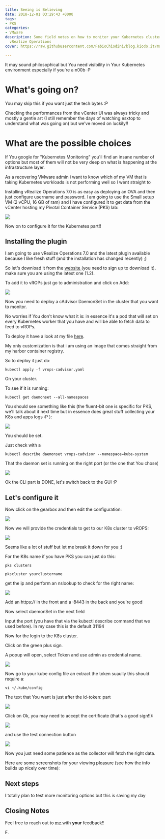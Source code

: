 ```yaml
---
title: Seeing is Believing
date: 2018-12-01 03:29:43 +0000
tags:
- PKS
categories:
- VMware
description: Some field notes on how to monitor your Kubernetes cluster with VMware
  vRealize Operations
cover: https://raw.githubusercontent.com/FabioChiodini/blog.kiodo.it/master/images/BIOS.jpg

---
```

It may sound philosophical but You need visibility in Your Kubernetes environment  especially if you're a n00b :P

# What's going on?

You may skip this if you want just the tech bytes :P

Checking the performances from the vCenter UI was always tricky and mostly a gentle art (I still remember the days of watching esxtop to understand what was going on) but we've moved on luckily!!

# What are the possible choices

If You google for "Kubernetes Monitoring" you'll find an insane number of options but most of them will not be very deep on what is happening at the infrastructure layer.

As a recovering VMware admin i want to know which of my VM that is taking Kubernetes workloads is not performing well so I went straight to 

Installing vRealize Operations 7.0 is as easy as deploying an OVA and then just configure username and password. I am going to use the Small setup VM (2 vCPU, 16 GB of ram) and I have configured it to get data from the vCenter hosting my Pivotal Container Service (PKS) lab:

![](/uploads/vc-flyconfig.png)

Now on to configure it for the Kubernetes part!!

## Installing the plugin

I am going to use vRealize Operations 7.0 and the latest plugin available because I like fresh stuff (and the installation has changed recently) ;)

So let's download it from the [website ](https://marketplace.vmware.com/vsx/solutions/vrealize-operations-management-pack-for-container-monitoring?ref=related)(you need to sign up to download it). make sure you are using the latest one (1.2).

To add it to vROPs just go to administration and click on Add:

![](/uploads/adminsolution.png)

Now you need to deploy a cAdvisor DaemonSet in the cluster that you want to monitor.

No worries if You don't know what it is: in essence it's a pod that will set on every Kubernetes worker that you have and will be able to fetch data to feed to vROPs.

To deploy it have a look at my file [here](https://github.com/FabioChiodini/kiodo-pks-test/blob/master/vrops/vrops-cadvisor.yaml).

My only customization is that i am using an image that comes straight from my harbor container registry.

So to deploy it just do:

    kubectl apply -f vrops-cadvisor.yaml

On your cluster.

To see if it is running:

    kubectl get daemonset --all-namespaces

You should see something like this (the fluent-bit one is specific for PKS, we'll talk about it next time but in essence does great stuff collecting your K8s and apps logs :P ):

![](/uploads/kubeds.png)

You should be set.

Just check with a 

    kubectl describe daemonset vrops-cadvisor --namespace=kube-system

That the daemon set is running on the right port (or the one that You chose)

![](/uploads/kubeds2.png)

Ok the CLI part is DONE, let's switch back to the GUI :P

## Let's configure it

Now click on the gearbox and then edit the configuration:

![](/uploads/geark8.png)

Now we will provide the credentials to get to our K8s cluster to vROPS:

![](/uploads/gearconfig.png)

Seems like a lot of stuff but let me break it down for you ;)

For the K8s name if you have PKS you can just do this:

    pks clusters

    pkscluster yourclustername

get the ip and perform an nslookup to check for the right name:

![](/uploads/PKSCLI2.png)

Add an https:// in the front and a :8443 in the back and you're good

Now select daemonSet in the next field

Input the port (you have that via the kubectl describe command that we used before). In my case this is the default 31194

Now for the login to the K8s cluster.

Click on the green plus sign.

A popup will open, select Token and use admin as credential name.

![](/uploads/tokenpks.png)

Now go to your kube config file an extract the token suaully this should require a:

    vi ~/.kube/config

The text that You want is just after the id-token: part

![](/uploads/tokenscreen.png)

Click on Ok, you may need to accept the certificate (that's a good sign!!):

![](/uploads/certificateacce.png)

and use the test connection button

![](/uploads/testconn.png)

Now you just need some patience as the collector will fetch the right data.

Here are some screenshots for your viewing pleasure (see how the info builds up nicely over time):

## **Next steps**

I totally plan to test more monitoring options but this is saving my day 

## Closing Notes

Feel free to reach out to [me ](@FabioChiodini)with **your** feedback!!

F.